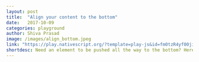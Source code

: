 ```yaml
---
layout: post
title:  "Align your content to the bottom"
date:   2017-10-09
categories: playground
author: Shiva Prasad
image: /images/align_bottom.jpeg
link: "https://play.nativescript.org/?template=play-js&id=fm0tzR4yf00jiNG2txIC0"
shortdesc: Need an element to be pushed all the way to the bottom? Here's how.
---
```

